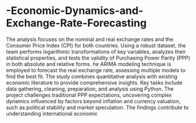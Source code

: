 # -Economic-Dynamics-and-Exchange-Rate-Forecasting
The analysis focuses on the nominal and real exchange rates and the Consumer Price Index (CPI) for both countries. Using a robust dataset, the team performs logarithmic transformations of key variables, analyzes their statistical properties, and tests the validity of Purchasing Power Parity (PPP) in both absolute and relative forms.
he ARIMA modeling technique is employed to forecast the real exchange rate, assessing multiple models to find the best fit. The study combines quantitative analysis with existing economic literature to provide comprehensive insights.
Key tasks include data gathering, cleaning, preparation, and analysis using Python. The project challenges traditional PPP expectations, uncovering complex dynamics influenced by factors beyond inflation and currency valuation, such as political stability and market speculation. The findings contribute to understanding international economic
